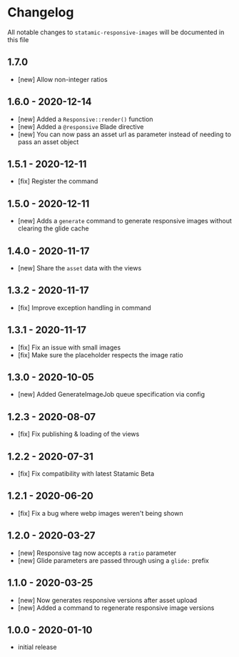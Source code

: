 # Changelog

All notable changes to `statamic-responsive-images` will be documented in this file

## 1.7.0

- [new] Allow non-integer ratios

## 1.6.0 - 2020-12-14

- [new] Added a `Responsive::render()` function
- [new] Added a `@responsive` Blade directive
- [new] You can now pass an asset url as parameter instead of needing to pass an asset object

## 1.5.1 - 2020-12-11

- [fix] Register the command

## 1.5.0 - 2020-12-11

- [new] Adds a `generate` command to generate responsive images without clearing the glide cache

## 1.4.0 - 2020-11-17

- [new] Share the `asset` data with the views

## 1.3.2 - 2020-11-17

- [fix] Improve exception handling in command

## 1.3.1 - 2020-11-17

- [fix] Fix an issue with small images
- [fix] Make sure the placeholder respects the image ratio

## 1.3.0 - 2020-10-05

- [new] Added GenerateImageJob queue specification via config

## 1.2.3 - 2020-08-07

- [fix] Fix publishing & loading of the views

## 1.2.2 - 2020-07-31

- [fix] Fix compatibility with latest Statamic Beta

## 1.2.1 - 2020-06-20

- [fix] Fix a bug where webp images weren't being shown


## 1.2.0 - 2020-03-27

- [new] Responsive tag now accepts a `ratio` parameter
- [new] Glide parameters are passed through using a `glide:` prefix

## 1.1.0 - 2020-03-25

- [new] Now generates responsive versions after asset upload
- [new] Added a command to regenerate responsive image versions

## 1.0.0 - 2020-01-10

- initial release
